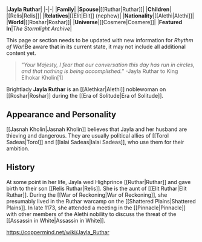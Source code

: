|**Jayla Ruthar**|
|-|-|
|**Family**|
|**Spouse**|[[Ruthar\|Ruthar]]|
|**Children**|[[Relis\|Relis]]|
|**Relatives**|[[Elit\|Elit]] (nephew)|
|**Nationality**|[[Alethi\|Alethi]]|
|**World**|[[Roshar\|Roshar]]|
|**Universe**|[[Cosmere\|Cosmere]]|
|**Featured In**|*The Stormlight Archive*|

This page or section needs to be updated with new information for *Rhythm of War*!Be aware that in its current state, it may not include all additional content yet.

>“*Your Majesty, I fear that our conversation this day has run in circles, and that nothing is being accomplished.*”
\-Jayla Ruthar to King Elhokar Kholin[1]

Brightlady **Jayla Ruthar** is an [[Alethkar\|Alethi]] noblewoman on [[Roshar\|Roshar]] during the [[Era of Solitude\|Era of Solitude]].

## Appearance and Personality
[[Jasnah Kholin\|Jasnah Kholin]] believes that Jayla and her husband are thieving and dangerous. They are usually political allies of [[Torol Sadeas\|Torol]] and [[Ialai Sadeas\|Ialai Sadeas]], who use them for their ambition.

## History
At some point in her life, Jayla wed Highprince [[Ruthar\|Ruthar]] and gave birth to their son [[Relis Ruthar\|Relis]]. She is the aunt of [[Elit Ruthar\|Elit Ruthar]].
During the [[War of Reckoning\|War of Reckoning]], she presumably lived in the Ruthar warcamp on the [[Shattered Plains\|Shattered Plains]]. In late 1173, she attended a meeting in the [[Pinnacle\|Pinnacle]] with other members of the Alethi nobility to discuss the threat of the [[Assassin in White\|Assassin in White]].



https://coppermind.net/wiki/Jayla_Ruthar